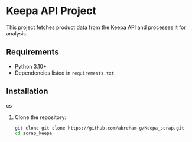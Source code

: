 

# Keepa API Project

This project fetches product data from the Keepa API and processes it for analysis.

## Requirements

- Python 3.10+
- Dependencies listed in `requirements.txt`

## Installation
cs
1. Clone the repository:
   ```bash
   git clone git clone https://github.com/abreham-g/Keepa_scrap.git
   cd scrap_keepa